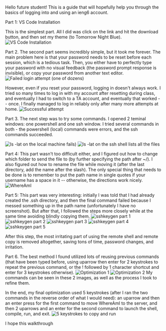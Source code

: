 Hello future student!
This is a guide that will hopefully help you through the basics of logging into and using an ieng6 account.

Part 1: VS Code Installation

This is the simplest part. All I did was click on the link and hit the download button, and then set my theme (to Tomorrow Night Blue).
![VS Code Installation](./VS%20code%20installing.png)



Part 2.
The second part seems incredibly simple, but it took me forever. The main problem here is that your password needs to be reset before each session, which is a tedious task. Then, you either have to perfectly type your password with no visual feedback (the password prompt response is invisible), or copy your password from another text editor.
![Failed login attempt (one of dozens)](./Screenshot%202022-10-01%20185926.png)

However, even if you reset your password, logging in doesn't always work. I tried so many times to log in with my account after resetting during class, and eventually I had to switch to a TA account, and eventually that worked -- once. I finally managed to log in reliably only after many more attempts at home.
![Successful attempt](./Logging%20in%20after%20the%20requisite%20password%20reset.png)


Part 3.
The next step was to try some commands. I opened 2 teminal windows: one powershell and one ssh window. I tried several commands in both - the powershell (local) commands were errors, and the ssh commands succeeded.

![ls -lat on the local machine fails](./failed%20ls%20lat.png))
![ls -lat on the ssh shell lists all the files](./successful%20ls%20lat.png)


Part 4:
This part wasn't too difficult either, and I figured out how to change which folder to send the file to (by further specifying the path after ~/). I also figured out how to rename the file while moving it (after the last directory, add the name after the slash). The only special thing that needs to be done is to remember to put the path name in single quotes if your username has a space in it -- otherwise, the directions work nicely.
![WhereAmI](./whereamI%20optimization%202.png)


Part 5:
This part was very interesting: initially I was told that I had already created the .ssh directory, and then the final command failed because I messed something up in the path name (unfortunately I have no screenshot). But after that, I followed the steps more closely while at the same time avoiding blindly copying them.
![sshkeygen part 1](./sshkeygen1.png)
![sshkeygen part 2](./sshkeygen2.png)
![sshkeygen part 3](./sshkeygen3.png)
![sshkeygen part 4](./sshkeygen4fail.png)
![sshkeygen part 5](./sshkeygen5%20(no%20password).png)

After this step, the most irritating part of using the remote shell and remote copy is removed altogether, saving tons of time, password changes, and irritation.



Part 6.
The best method I found utilized lots of reusing previous commands (that have been typed before, using uparrow then enter for 2 keystrokes to repeat the previous command, or the ! followed by 1 character shortcut and enter for 3 keystrokes otherwise).
![Optimization 1](./optimized%20WhereAmI.png)
![Optimization 2](./optimized%20WhereAmI2.png)
My commands can be seen in these 2 images, as well as the process I took to refine them.

In the end, my final optimization used 5 keystrokes (after I ran the two commands in the reverse order of what I would need): an uparrow and then an enter press for the first command to move WhereAmI to the server, and then 2 uparrows and an enter for the second command to launch the shell, compile, run, and exit.
![5 keystrokes to copy and run](./5%20keystrokes.png)



I hope this walkthrough